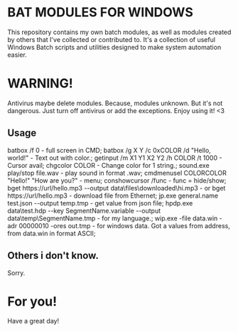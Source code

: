 # BAT MODULES FOR WINDOWS

This repository contains my own batch modules, as well as modules created by others that I've collected or contributed to. It's a collection of useful Windows Batch scripts and utilities designed to make system automation easier.

# WARNING!
Antivirus maybe delete modules. 
Because, modules unknown.
But it's not dangerous. Just turn off antivirus or add the exceptions.
Enjoy using it! <3
## Usage

batbox /f 0 - full screen in CMD;
batbox /g X Y /c 0xCOLOR /d "Hello, world!" - Text out with color.;
getinput /m X1 Y1 X2 Y2 /h COLOR /t 1000 - Cursor avail;
chgcolor COLOR - Change color for 1 string.;
sound.exe play/stop file.wav - play sound in format .wav;
cmdmenusel COLORCOLOR "Hello!" "How are you?" - menu;
conshowcursor /func - func = hide/show;
bget https://url/hello.mp3 --output data\\files\\downloaded\\hi.mp3 - or bget https://url/hello.mp3 - download file from Ethernet;
jp.exe general.name test.json --output temp.tmp - get value from json file;
hpdp.exe data\test.hdp --key SegmentName.variable --output data\temp\SegmentName.tmp - for my language.;
wip.exe -file data.win -adr 00000010 -ores out.tmp - for windows data. Got a values from address, from data.win in format ASCII;

## Others i don't know.
Sorry.

# For you!

Have a great day!
